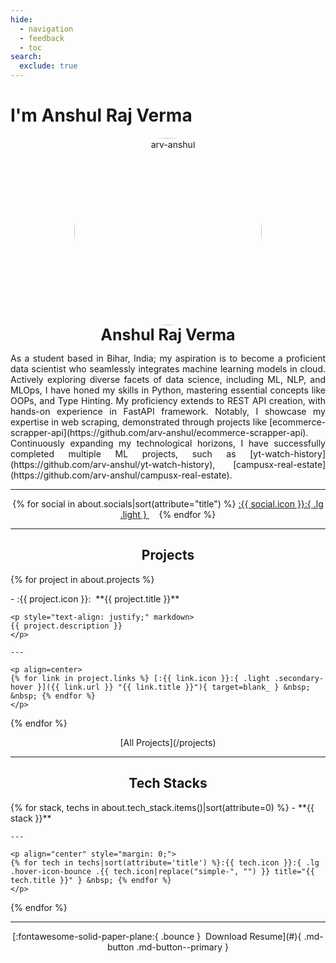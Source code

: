```yaml
---
hide:
  - navigation
  - feedback
  - toc
search:
  exclude: true
---
```


# I'm Anshul Raj Verma

<style>
  @media (min-width: 767px) {
    main > div > div.md-content {
      max-width: 80%;
      margin: auto;
    }
  }
  article > h1 { display: none; }
  #my-projects-index { display: none; }
  .md-typeset .grid.cards>ul>li {
    border-radius: 0.8rem;
    padding-bottom: 0.5rem;
  }
  .md-typeset .grid.cards>ul>li:hover { box-shadow: 0 0 0.2rem #ffffff40 }
</style>

<p style="text-align: center; margin: 0px;" markdown>
  <img src="https://avatars.githubusercontent.com/u/111767754?v=4" alt="arv-anshul" style="width: 300px; border-radius: 50%;" />
  <p class="light" style="text-align: center; font-size: 25px; margin: 0px;"><strong>Anshul Raj Verma</strong></p>
</p>

<p style="text-align: justify;" markdown>
As a student based in Bihar, India; my aspiration is to become a proficient data scientist who seamlessly integrates machine learning models in cloud. Actively exploring diverse facets of data science, including ML, NLP, and MLOps, I have honed my skills in Python, mastering essential concepts like OOPs, and Type Hinting. My proficiency extends to REST API creation, with hands-on experience in FastAPI framework. Notably, I showcase my expertise in web scraping, demonstrated through projects like [ecommerce-scrapper-api](https://github.com/arv-anshul/ecommerce-scrapper-api). Continuously expanding my technological horizons, I have successfully completed multiple ML projects, such as [yt-watch-history](https://github.com/arv-anshul/yt-watch-history), [campusx-real-estate](https://github.com/arv-anshul/campusx-real-estate).
</p>

---

<p align="center" markdown>
{% for social in about.socials|sort(attribute="title") %}
<a href="{{ social.url }}" title="{{ social.title }}" > :{{ social.icon }}:{ .lg .light } </a>&nbsp; &nbsp;
{% endfor %}
</p>

---

<h2 class="light" align="center"><strong>Projects</strong></h2>

{% for project in about.projects %}
<div class="grid cards" markdown>
  - :{{ project.icon }}:&nbsp; **{{ project.title }}**

    <p style="text-align: justify;" markdown>
    {{ project.description }}
    </p>

    ---

    <p align=center>
    {% for link in project.links %} [:{{ link.icon }}:{ .light .secondary-hover }]({{ link.url }} "{{ link.title }}"){ target=blank_ } &nbsp; &nbsp; {% endfor %}
    </p>
</div>
{% endfor %}

<p align="center" markdown>[All Projects](/projects)</p>

---

<h2 class="light" align="center"><strong>Tech Stacks</strong></h2>

<div class="grid cards" markdown>
{% for stack, techs in about.tech_stack.items()|sort(attribute=0) %}
  - **{{ stack }}**

    ---

    <p align="center" style="margin: 0;">
    {% for tech in techs|sort(attribute='title') %}:{{ tech.icon }}:{ .lg .hover-icon-bounce .{{ tech.icon|replace("simple-", "") }} title="{{ tech.title }}" } &nbsp; {% endfor %}
    </p>
{% endfor %}
</div>

---

<p align="center" markdown>
[:fontawesome-solid-paper-plane:{ .bounce }&nbsp; Download Resume](#){ .md-button .md-button--primary }
</p>

